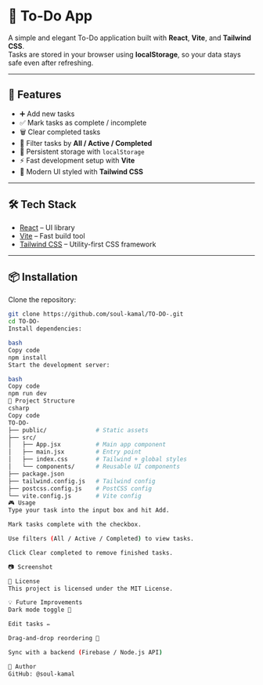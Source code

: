 # 📝 To-Do App

A simple and elegant To-Do application built with **React**, **Vite**, and **Tailwind CSS**.  
Tasks are stored in your browser using **localStorage**, so your data stays safe even after refreshing.

---

## 🚀 Features
- ➕ Add new tasks
- ✅ Mark tasks as complete / incomplete
- 🗑️ Clear completed tasks
- 🔄 Filter tasks by **All / Active / Completed**
- 💾 Persistent storage with `localStorage`
- ⚡ Fast development setup with **Vite**
- 🎨 Modern UI styled with **Tailwind CSS**

---

## 🛠️ Tech Stack
- [React](https://reactjs.org/) – UI library
- [Vite](https://vitejs.dev/) – Fast build tool
- [Tailwind CSS](https://tailwindcss.com/) – Utility-first CSS framework

---

## 📦 Installation

Clone the repository:

```bash
git clone https://github.com/soul-kamal/TO-DO-.git
cd TO-DO-
Install dependencies:

bash
Copy code
npm install
Start the development server:

bash
Copy code
npm run dev
📂 Project Structure
csharp
Copy code
TO-DO-
├── public/              # Static assets
├── src/
│   ├── App.jsx          # Main app component
│   ├── main.jsx         # Entry point
│   ├── index.css        # Tailwind + global styles
│   └── components/      # Reusable UI components
├── package.json
├── tailwind.config.js   # Tailwind config
├── postcss.config.js    # PostCSS config
└── vite.config.js       # Vite config
🎮 Usage
Type your task into the input box and hit Add.

Mark tasks complete with the checkbox.

Use filters (All / Active / Completed) to view tasks.

Click Clear completed to remove finished tasks.

📷 Screenshot

📜 License
This project is licensed under the MIT License.

💡 Future Improvements
Dark mode toggle 🌙

Edit tasks ✏️

Drag-and-drop reordering 📌

Sync with a backend (Firebase / Node.js API)

👤 Author
GitHub: @soul-kamal




